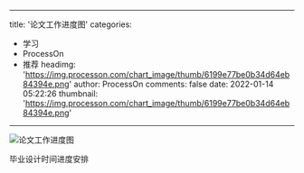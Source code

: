 
---
title: '论文工作进度图'
categories: 
 - 学习
 - ProcessOn
 - 推荐
headimg: 'https://img.processon.com/chart_image/thumb/6199e77be0b34d64eb84394e.png'
author: ProcessOn
comments: false
date: 2022-01-14 05:22:26
thumbnail: 'https://img.processon.com/chart_image/thumb/6199e77be0b34d64eb84394e.png'
---

<div>   
<img class="thumb" alt="论文工作进度图" src="https://img.processon.com/chart_image/thumb/6199e77be0b34d64eb84394e.png" referrerpolicy="no-referrer">
<p>毕业设计时间进度安排</p>  
</div>
            